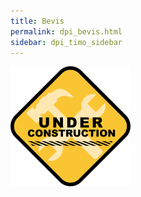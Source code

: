 ```yaml
---
title: Bevis
permalink: dpi_bevis.html
sidebar: dpi_timo_sidebar
---
```


![](/images/dpi/underarbeide.png)